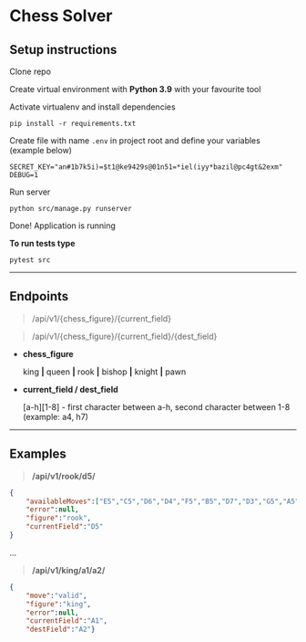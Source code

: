 # Chess Solver
## Setup instructions
Clone repo

Create virtual environment with **Python 3.9** with your favourite tool

Activate virtualenv and install dependencies

`pip install -r requirements.txt`

Create file with name `.env` in project root and define your variables (example below)
```
SECRET_KEY="an#1b7k5i)=$t1@ke9429s@01n51=*iel(iyy*bazil@pc4gt&2exm"
DEBUG=1
```
Run server

`python src/manage.py runserver`

Done! Application is running

 **To run tests type**

`pytest src`

---
## Endpoints
> /api/v1/{chess_figure}/{current_field}

>  /api/v1/{chess_figure}/{current_field}/{dest_field}

- **chess_figure**

    king **|** queen **|** rook **|** bishop **|** knight **|** pawn

- **current_field / dest_field**

	[a-h][1-8] - first character between a-h, second character between 1-8 (example: a4, h7)
---
## Examples
>  **/api/v1/rook/d5/**
```json
{
    "availableMoves":["E5","C5","D6","D4","F5","B5","D7","D3","G5","A5","D8","D2","H5","D1"],
    "error":null,
    "figure":"rook",
    "currentField":"D5"
}
```
...

> **/api/v1/king/a1/a2/**
```json
{
    "move":"valid",
    "figure":"king",
    "error":null,
    "currentField":"A1",
    "destField":"A2"}
```

